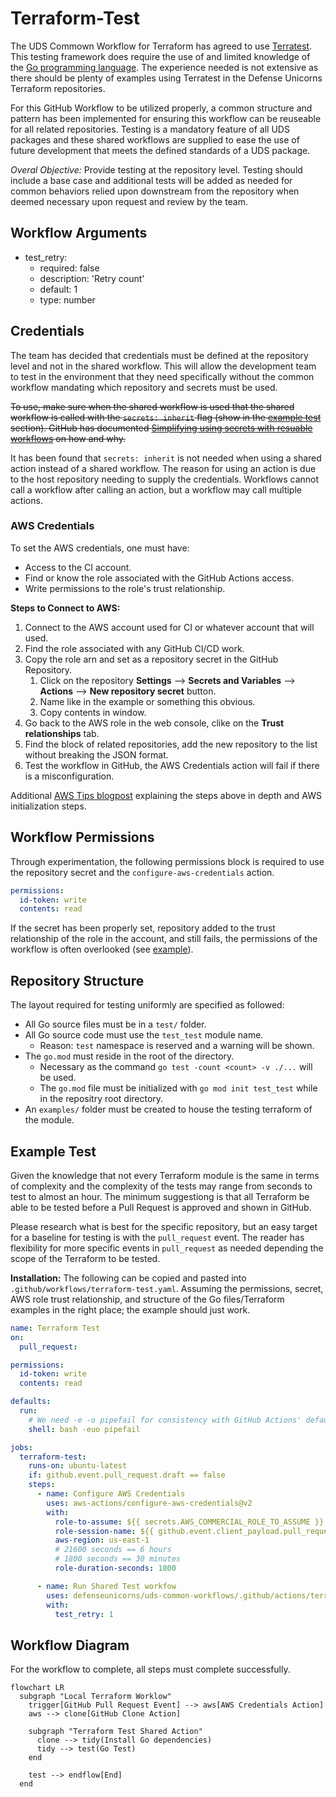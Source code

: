 # Terraform-Test

The UDS Commown Workflow for Terraform has agreed to use [Terratest](https://terratest.gruntwork.io/). This testing framework does require the use of and limited knowledge of the [Go programming language](https://go.dev/). The experience needed is not extensive as there should be plenty of examples using Terratest in the Defense Unicorns Terraform repositories. 

For this GitHub Workflow to be utilized properly, a common structure and pattern has been implemented for ensuring this workflow can be reuseable for all related repositories.  Testing is a mandatory feature of all UDS packages and these shared workflows are supplied to ease the use of future development that meets the defined standards of a UDS package.

*Overal Objective:* Provide testing at the repository level. Testing should include a base case and additional tests will be added as needed for common behaviors relied upon downstream from the repository when deemed necessary upon request and review by the team. 

## Workflow Arguments 

* test_retry:
  * required: false
  * description: 'Retry count'
  * default: 1
  * type: number

## Credentials

The team has decided that credentials must be defined at the repository level and not in the shared workflow. This will allow the development team to test in the environment that they need specifically without the common workflow mandating which repository and secrets must be used.

~~To use, make sure when the shared workflow is used that the shared workflow is called with the `secrets: inherit` flag (show in the [example test](#example_tst) section). GitHub has documented [Simplifying using secrets with resuable workflows](https://github.blog/changelog/2022-05-03-github-actions-simplify-using-secrets-with-reusable-workflows/) on how and why.~~

It has been found that `secrets: inherit` is not needed when using a shared action instead of a shared workflow. The reason for using an action is due to the host repository needing to supply the credentials. Workflows cannot call a workflow after calling an action, but a workflow may call multiple actions.

### AWS Credentials

To set the AWS credentials, one must have:
* Access to the CI account.
* Find or know the role associated with the GitHub Actions access.
* Write permissions to the role's trust relationship. 

**Steps to Connect to AWS:**
1. Connect to the AWS account used for CI or whatever account that will used.
1. Find the role associated with any GitHub CI/CD work.
1. Copy the role arn and set as a repository secret in the GitHub Repository.
   1. Click on the repository __Settings__ --> __Secrets and Variables__ --> __Actions__ --> __New repository secret__ button.
   1. Name like in the example or something this obvious.
   1. Copy contents in window.
1. Go back to the AWS role in the web console, clike on the __Trust relationships__ tab.
1. Find the block of related repositories, add the new repository to the list without breaking the JSON format.
1. Test the workflow in GitHub, the AWS Credentials action will fail if there is a misconfiguration.

Additional [AWS Tips blogpost](https://awstip.com/using-github-actions-oidc-to-run-terraform-in-aws-31ba395518cb) explaining the steps above in depth and AWS initialization steps.

## Workflow Permissions

Through experimentation, the following permissions block is required to use the repository secret and the `configure-aws-credentials` action. 

```yaml
permissions:
  id-token: write
  contents: read
```

If the secret has been properly set, repository added to the trust relationship of the role in the account, and still fails, the permissions of the workflow is often overlooked (see [example](#example-test)).

## Repository Structure

The layout required for testing uniformly are specified as followed:
* All Go source files must be in a `test/` folder.
* All Go source code must use the `test_test` module name.
  * Reason: `test` namespace is reserved and a warning will be shown.
* The `go.mod` must reside in the root of the directory. 
  * Necessary as the command `go test -count <count> -v ./...` will be used.
  * The `go.mod` file must be initialized with `go mod init test_test` while in the repositry root directory.
* An `examples/` folder must be created to house the testing terraform of the module. 

## Example Test

Given the knowledge that not every Terraform module is the same in terms of complexity and the complexity of the tests may range from seconds to test to almost an hour. The minimum suggestiong is that all Terraform be able to be tested before a Pull Request is approved and shown in GitHub.

Please research what is best for the specific repository, but an easy target for a baseline for testing is with the `pull_request` event. The reader has flexibility for more specific events in `pull_request` as needed depending the scope of the Terraform to be tested.

**Installation:** The following can be copied and pasted into `.github/workflows/terraform-test.yaml`. Assuming the permissions, secret, AWS role trust relationship, and structure of the Go files/Terraform examples in the right place; the example should just work.

```yaml
name: Terraform Test
on:
  pull_request:

permissions:
  id-token: write
  contents: read

defaults:
  run:
    # We need -e -o pipefail for consistency with GitHub Actions' default behavior
    shell: bash -euo pipefail

jobs:
  terraform-test:
    runs-on: ubuntu-latest
    if: github.event.pull_request.draft == false
    steps:
      - name: Configure AWS Credentials
        uses: aws-actions/configure-aws-credentials@v2
        with:
          role-to-assume: ${{ secrets.AWS_COMMERCIAL_ROLE_TO_ASSUME }}
          role-session-name: ${{ github.event.client_payload.pull_request.head.sha || github.sha }}
          aws-region: us-east-1
          # 21600 seconds == 6 hours
          # 1800 seconds == 30 minutes
          role-duration-seconds: 1800

      - name: Run Shared Test workfow
        uses: defenseunicorns/uds-common-workflows/.github/actions/terraform-test@main
        with:
          test_retry: 1
```

## Workflow Diagram

For the workflow to complete, all steps must complete successfully.

```mermaid
flowchart LR
  subgraph "Local Terraform Worklow"
    trigger[GitHub Pull Request Event] --> aws[AWS Credentials Action]
    aws --> clone[GitHub Clone Action]

    subgraph "Terraform Test Shared Action"
      clone --> tidy(Install Go dependencies)
      tidy --> test(Go Test)
    end
    
    test --> endflow[End]
  end
```
